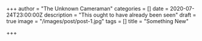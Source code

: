 +++
author = "The Unknown Cameraman"
categories = []
date = 2020-07-24T23:00:00Z
description = "This ought to have already been seen"
draft = true
image = "/images/post/post-1.jpg"
tags = []
title = "Something New"

+++
